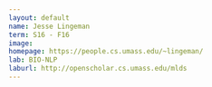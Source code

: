 ```yaml
---
layout: default
name: Jesse Lingeman
term: S16 - F16
image:
homepage: https://people.cs.umass.edu/~lingeman/
lab: BIO-NLP
laburl: http://openscholar.cs.umass.edu/mlds
---
```

